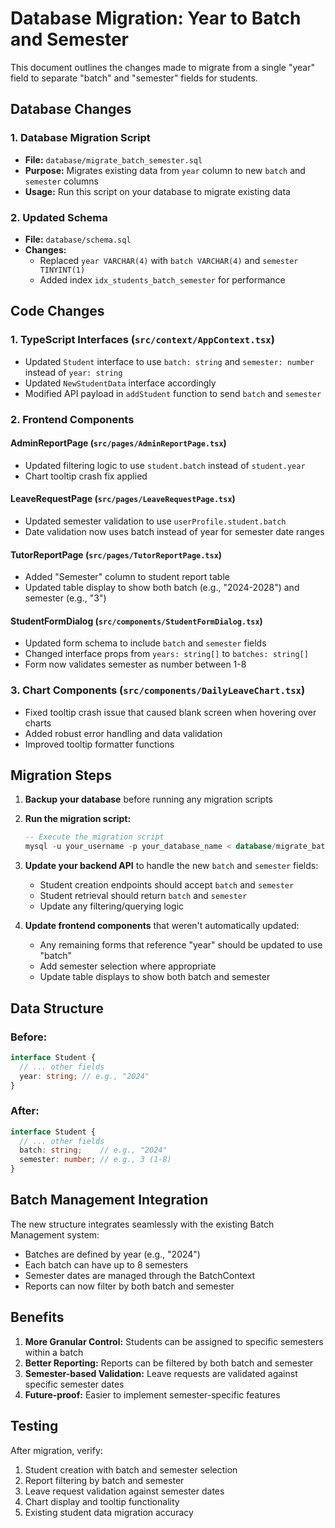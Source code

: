 # Database Migration: Year to Batch and Semester

This document outlines the changes made to migrate from a single "year" field to separate "batch" and "semester" fields for students.

## Database Changes

### 1. Database Migration Script
- **File:** `database/migrate_batch_semester.sql`
- **Purpose:** Migrates existing data from `year` column to new `batch` and `semester` columns
- **Usage:** Run this script on your database to migrate existing data

### 2. Updated Schema
- **File:** `database/schema.sql`
- **Changes:** 
  - Replaced `year VARCHAR(4)` with `batch VARCHAR(4)` and `semester TINYINT(1)`
  - Added index `idx_students_batch_semester` for performance

## Code Changes

### 1. TypeScript Interfaces (`src/context/AppContext.tsx`)
- Updated `Student` interface to use `batch: string` and `semester: number` instead of `year: string`
- Updated `NewStudentData` interface accordingly
- Modified API payload in `addStudent` function to send `batch` and `semester`

### 2. Frontend Components

#### AdminReportPage (`src/pages/AdminReportPage.tsx`)
- Updated filtering logic to use `student.batch` instead of `student.year`
- Chart tooltip crash fix applied

#### LeaveRequestPage (`src/pages/LeaveRequestPage.tsx`)
- Updated semester validation to use `userProfile.student.batch`
- Date validation now uses batch instead of year for semester date ranges

#### TutorReportPage (`src/pages/TutorReportPage.tsx`)
- Added "Semester" column to student report table
- Updated table display to show both batch (e.g., "2024-2028") and semester (e.g., "3")

#### StudentFormDialog (`src/components/StudentFormDialog.tsx`)
- Updated form schema to include `batch` and `semester` fields
- Changed interface props from `years: string[]` to `batches: string[]`
- Form now validates semester as number between 1-8

### 3. Chart Components (`src/components/DailyLeaveChart.tsx`)
- Fixed tooltip crash issue that caused blank screen when hovering over charts
- Added robust error handling and data validation
- Improved tooltip formatter functions

## Migration Steps

1. **Backup your database** before running any migration scripts

2. **Run the migration script:**
   ```sql
   -- Execute the migration script
   mysql -u your_username -p your_database_name < database/migrate_batch_semester.sql
   ```

3. **Update your backend API** to handle the new `batch` and `semester` fields:
   - Student creation endpoints should accept `batch` and `semester`
   - Student retrieval should return `batch` and `semester`
   - Update any filtering/querying logic

4. **Update frontend components** that weren't automatically updated:
   - Any remaining forms that reference "year" should be updated to use "batch"
   - Add semester selection where appropriate
   - Update table displays to show both batch and semester

## Data Structure

### Before:
```typescript
interface Student {
  // ... other fields
  year: string; // e.g., "2024"
}
```

### After:
```typescript
interface Student {
  // ... other fields
  batch: string;    // e.g., "2024" 
  semester: number; // e.g., 3 (1-8)
}
```

## Batch Management Integration

The new structure integrates seamlessly with the existing Batch Management system:
- Batches are defined by year (e.g., "2024")
- Each batch can have up to 8 semesters
- Semester dates are managed through the BatchContext
- Reports can now filter by both batch and semester

## Benefits

1. **More Granular Control:** Students can be assigned to specific semesters within a batch
2. **Better Reporting:** Reports can be filtered by both batch and semester
3. **Semester-based Validation:** Leave requests are validated against specific semester dates
4. **Future-proof:** Easier to implement semester-specific features

## Testing

After migration, verify:
1. Student creation with batch and semester selection
2. Report filtering by batch and semester
3. Leave request validation against semester dates
4. Chart display and tooltip functionality
5. Existing student data migration accuracy
